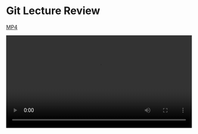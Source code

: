# Git Lecture Review
[MP4](http://flatiron-videos.s3.amazonaws.com/web-0415/Git%20Review.mp4)

<video controls width="100%">
  <source src="http://flatiron-videos.s3.amazonaws.com/web-0415/Git%20Review.mp4" type="video/mp4" >
    Your browser does not support the video tag. We recommend using Chrome
</video>
